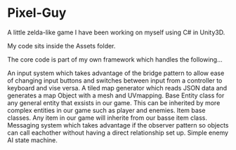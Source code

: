 # Pixel-Guy

A little zelda-like game I have been working on myself using C# in Unity3D.


My code sits inside the Assets folder.


The core code is part of my own framework which handles the following... 

An input system which takes advantage of the bridge pattern to allow ease of changing input buttons and switches between input from 
a controller to keyboard and vise versa. 
A tiled map generator which reads JSON data and generates a map Object with a mesh and UVmapping.
Base Entity class for any general entity that exsists in our game. This can be inherited by more complex entities in our game such as player and enemies. 
Item base classes. Any item in our game will inherite from our basse item class. 
Messaging system which takes advantage if the observer pattern so objects can call eachother without having a direct relationship set up.
Simple enemy AI state machine. 
